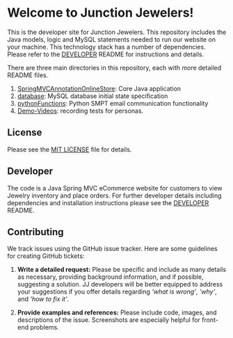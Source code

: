 # Welcome to Junction Jewelers!
This is the developer site for Junction Jewelers. This repository includes the Java models, logic and MySQL statements needed to run our website on your machine. This technology stack has a number of dependencies. Please refer to the [DEVELOPER](DEVELOPER.md) README for instructions and details.

There are three main directories in this repository, each with more detailed README files. 

1. [SpringMVCAnnotationOnlineStore](SpringMVCAnnotationOnlineStore): Core Java application
1. [database](database): MySQL database initial state specification
1. [pythonFunctions](pythonFunctions): Python SMPT email communication functionality
1. [Demo-Videos](Demo%20Videos): recording tests for personas. 

## License
Please see the [MIT LICENSE](LICENSE.md) file for details.

## Developer
The code is a Java Spring MVC eCommerce website for customers to view Jewelry inventory and place orders. For further developer details including dependencies and installation instructions please see the [DEVELOPER](DEVELOPER.md) README.

## Contributing
We track issues using the GitHub issue tracker. Here are some guidelines for creating GitHub tickets:

1. **Write a detailed request:** Please be specific and include as many details as necessary, providing background information, and if possible, suggesting a solution. JJ developers will be better equipped to address your suggestions if you offer details regarding *'what is wrong'*, *'why'*, and *'how to fix it'*.

1. **Provide examples and references:** Please include code, images, and descriptions of the issue. Screenshots are especially helpful for front-end problems.
